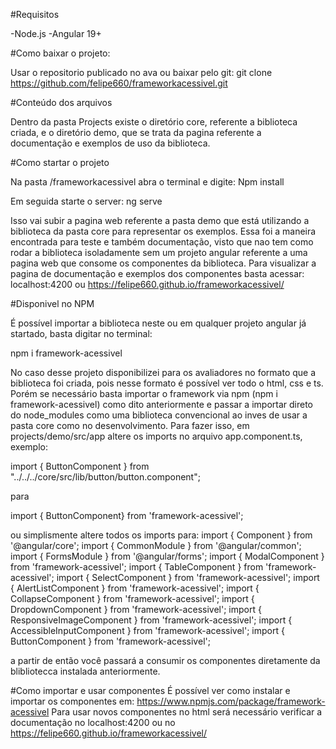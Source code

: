 #Requisitos

-Node.js
-Angular 19+

#Como baixar o projeto:

Usar o repositorio publicado no ava ou baixar pelo git:
git clone https://github.com/felipe660/frameworkacessivel.git

#Conteúdo dos arquivos

Dentro da pasta Projects existe o diretório core, referente a biblioteca criada, e o diretório demo, 
que se trata da pagina referente a documentação e exemplos de uso da biblioteca.

#Como startar o projeto

Na pasta /frameworkacessivel abra o terminal e digite:
Npm install

Em seguida starte o server:
ng serve

Isso vai subir a pagina web referente a pasta demo que está utilizando a biblioteca da pasta core para representar os exemplos.
Essa foi a maneira encontrada para teste e também documentação, visto que nao tem como rodar a biblioteca isoladamente sem um projeto 
angular referente a uma pagina web que consome os componentes da biblioteca.
Para visualizar a pagina de documentação e exemplos dos componentes basta acessar:
localhost:4200 ou https://felipe660.github.io/frameworkacessivel/

#Disponivel no NPM

É possível importar a biblioteca neste ou em qualquer projeto angular já startado,
basta digitar no terminal:

npm i framework-acessivel

No caso desse projeto disponibilizei para os avaliadores no formato que a biblioteca foi criada, pois nesse formato é possível ver todo o html, css e ts.
Porém se necessário basta importar o framework via npm (npm i framework-acessivel) como dito anteriormente e passar a importar direto do node_modules 
como uma biblioteca convencional ao inves de usar a pasta core como no desenvolvimento.
Para fazer isso, em projects/demo/src/app altere os imports no arquivo app.component.ts, 
exemplo:

import { ButtonComponent } from "../../../core/src/lib/button/button.component";

para 

import { ButtonComponent} from 'framework-acessivel';

ou simplismente altere todos os imports para:
import { Component } from '@angular/core';
import { CommonModule } from '@angular/common';
import { FormsModule } from '@angular/forms';
import { ModalComponent } from 'framework-acessivel';
import { TableComponent } from 'framework-acessivel';
import { SelectComponent } from 'framework-acessivel';
import { AlertListComponent } from 'framework-acessivel';
import { CollapseComponent } from 'framework-acessivel';
import { DropdownComponent } from 'framework-acessivel';
import { ResponsiveImageComponent } from 'framework-acessivel';
import { AccessibleInputComponent } from 'framework-acessivel';
import { ButtonComponent } from 'framework-acessivel';

a partir de então você passará a consumir os componentes diretamente da blibliotecca instalada anteriormente.

#Como importar e usar componentes
É possível ver como instalar e importar os componentes em: https://www.npmjs.com/package/framework-acessivel
Para usar novos componentes no html será necessário verificar a documentação no localhost:4200 ou no https://felipe660.github.io/frameworkacessivel/